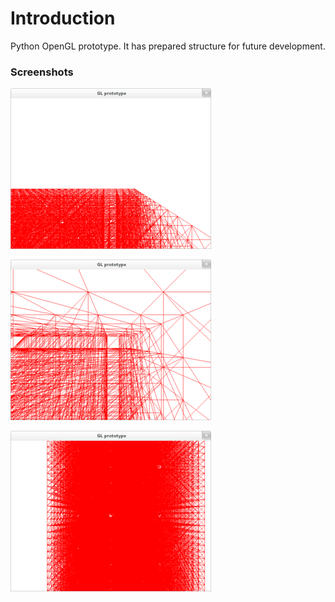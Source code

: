 Introduction
==============

Python OpenGL prototype. It has prepared structure for future development.

### Screenshots
![](/imgs/img2.png)

![](/imgs/img1.png)

![](/imgs/img3.png)
